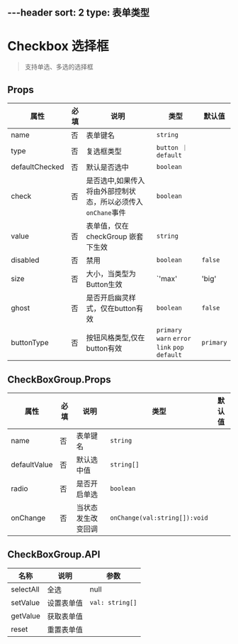 ---header
sort: 2
type: 表单类型
---
# Checkbox 选择框
> 支持单选、多选的选择框

<demo>


## Props
| 属性 | 必填 | 说明 | 类型 | 默认值 |
| --- | --- | --- | --- | --- |
| name | 否 | 表单键名 | `string` |  |
| type | 否 | 复选框类型 | `button ｜ default` |  |
| defaultChecked | 否 | 默认是否选中 | `boolean` |  |
| check | 否 | 是否选中,如果传入将由外部控制状态，所以必须传入`onChane`事件 | `boolean` | |
| value | 否 | 表单值，仅在 checkGroup 嵌套下生效 | `string` | |
| disabled | 否 | 禁用 | `boolean` | `false` |
| size | 否 | 大小，当类型为Button生效 | `'max' | 'big' | 'large' | 'middle' | 'small' | 'mini'` | `middle` |
| ghost | 否 |  是否开启幽灵样式，仅在button有效 | `boolean` | `false` |
| buttonType | 否 | 按钮风格类型,仅在button有效 | `primary` `warn` `error` `link` `pop` `default` | `primary` |
## CheckBoxGroup.Props
| 属性 | 必填 | 说明 | 类型 | 默认值 |
| --- | --- | --- | --- | --- |
| name | 否 | 表单键名 | `string` |  |
| defaultValue | 否 | 默认选中值 | `string[]` |  |
| radio | 否 | 是否开启单选 | `boolean` |  |
| onChange | 否 | 当状态发生改变回调 | `onChange(val:string[]):void` |  |

## CheckBoxGroup.API
| 名称 | 说明 | 参数 |
| --- | --- | --- |
| selectAll | 全选 | null |
| setValue | 设置表单值 | `val: string[]` |
| getValue | 获取表单值 | |
| reset | 重置表单值 | |
